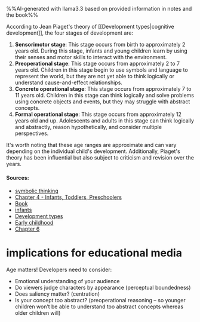 %%AI-generated with llama3.3 based on provided information in notes and the book%%

According to Jean Piaget's theory of [[Development types|cognitive development]], the four stages of development are:

1. **Sensorimotor stage**: This stage occurs from birth to approximately 2 years old. During this stage, infants and young children learn by using their senses and motor skills to interact with the environment.
2. **Preoperational stage**: This stage occurs from approximately 2 to 7 years old. Children in this stage begin to use symbols and language to represent the world, but they are not yet able to think logically or understand cause-and-effect relationships.
3. **Concrete operational stage**: This stage occurs from approximately 7 to 11 years old. Children in this stage can think logically and solve problems using concrete objects and events, but they may struggle with abstract concepts.
4. **Formal operational stage**: This stage occurs from approximately 12 years old and up. Adolescents and adults in this stage can think logically and abstractly, reason hypothetically, and consider multiple perspectives.

It's worth noting that these age ranges are approximate and can vary depending on the individual child's development. Additionally, Piaget's theory has been influential but also subject to criticism and revision over the years.

#### Sources:
- [symbolic thinking](obsidian://open?vault=Documents&file=symbolic%20thinking)
- [Chapter 4 - Infants, Toddlers, Preschoolers](obsidian://open?vault=Documents&file=Chapter%204%20-%20Infants%2C%20Toddlers%2C%20Preschoolers)
- [Book](obsidian://open?vault=Documents&file=Book)
- [infants](obsidian://open?vault=Documents&file=infants)
- [Development types](obsidian://open?vault=Documents&file=Development%20types)
- [Early childhood](obsidian://open?vault=Documents&file=Early%20childhood)
- [Chapter 6](obsidian://open?vault=Documents&file=Chapter%206)

# implications for educational media
Age matters! Developers need to consider:

* Emotional understanding of your audience
* Do viewers judge characters by appearance (perceptual boundedness)
* Does saliency matter? (centration)
* Is your concept too abstract? (preoperational reasoning – so younger children won’t be able to understand too abstract concepts whereas older children will)